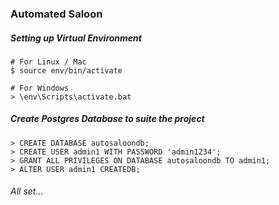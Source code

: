 ### Automated Saloon

##### Setting up Virtual Environment
```
# For Linux / Mac
$ source env/bin/activate

# For Windows
> \env\Scripts\activate.bat
```

##### Create Postgres Database to suite the project
```
> CREATE DATABASE autosaloondb;
> CREATE USER admin1 WITH PASSWORD 'admin1234';
> GRANT ALL PRIVILEGES ON DATABASE autosaloondb TO admin1;
> ALTER USER admin1 CREATEDB;
```
###### All set...